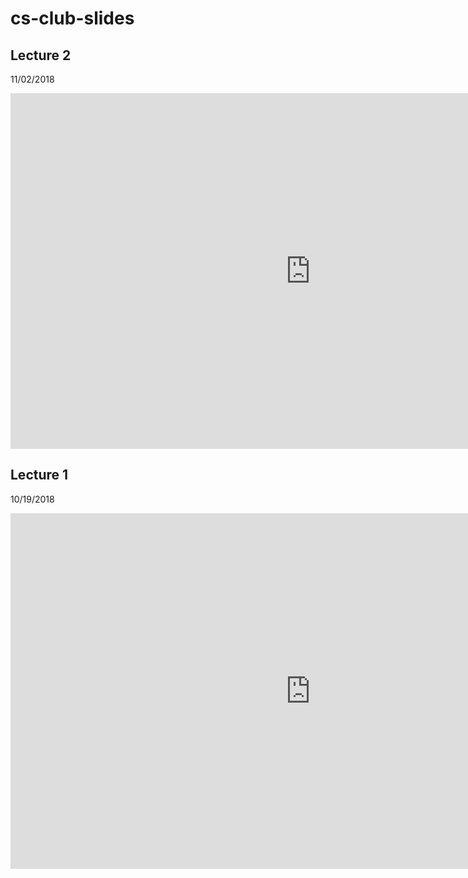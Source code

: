 # cs-club-slides

## Lecture 2
11/02/2018

<iframe src="https://docs.google.com/presentation/d/e/2PACX-1vR3zqGy1ak6C3q5Y10OIkBkH2SLUylNp9_8w6_eHtXXHdIKvH0B0fa5b0PJL4k1vaaUuioXmftASyyj/embed?start=false&loop=true&delayms=30000" frameborder="0" width="960" height="569" allowfullscreen="true" mozallowfullscreen="true" webkitallowfullscreen="true"></iframe>

## Lecture 1
10/19/2018

<iframe src="https://docs.google.com/presentation/d/e/2PACX-1vTjfP1hlDnaHJweSLmHrWQrUBsD-0yQ5hT1nZoiyWnKOuMWMEE5L0DHnU_gJMMYniD6-1atAu1KsJci/embed?start=true&loop=true&delayms=10000" frameborder="0" width="960" height="569" allowfullscreen="true" mozallowfullscreen="true" webkitallowfullscreen="true"></iframe>
